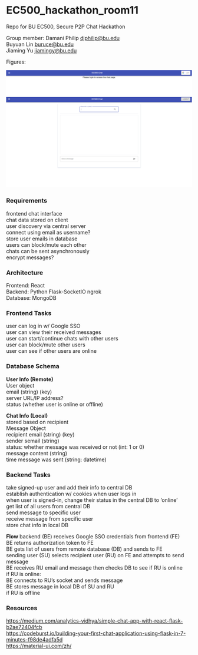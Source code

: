 # EC500_hackathon_room11
Repo for BU EC500, Secure P2P Chat Hackathon

Group member:
Damani Philip djphilip@bu.edu  
Buyuan Lin buruce@bu.edu  
Jiaming Yu jiamingy@bu.edu

Figures:  
<div align=center><img src="https://github.com/BcomedianC/EC500_hackathon_room11/blob/main/figures/login.PNG"/></div> 
<div align=center><img src="https://github.com/BcomedianC/EC500_hackathon_room11/blob/main/figures/chat.PNG"/></div> 

### Requirements  
frontend chat interface  
chat data stored on client  
user discovery via central server  
connect using email as username?  
store user emails in database  
users can block/mute each other  
chats can be sent asynchronously  
encrypt messages?  

### Architecture  
Frontend: React  
Backend: Python  Flask-SocketIO  ngrok  
Database: MongoDB  

### Frontend Tasks  
user can log in w/ Google SSO  
user can view their received messages  
user can start/continue chats with other users  
user can block/mute other users   
user can see if other users are online  

### Database Schema  
**User Info (Remote)**   
User object   
email (string) (key)    
server URL/IP address?    
status (whether user is online or offline)    

**Chat Info (Local)**   
stored based on recipient    
Message Object    
recipient email (string) (key)    
sender semail (string)  
status: whether message was received or not (int: 1 or 0)  
message content (string)  
time message was sent (string: datetime)  

### Backend Tasks  
take signed-up user and add their info to central DB  
establish authentication w/ cookies when user logs in  
when user is signed-in, change their status in the central DB to ‘online’  
get list of all users from central DB  
send message to specific user  
receive message from specific user  
store chat info in local DB  

**Flow**
backend (BE) receives Google SSO credentials from frontend (FE)  
BE returns authorization token to FE  
BE gets list of users from remote database (DB) and sends to FE  
sending user (SU) selects recipient user (RU) on FE and attempts to send message  
BE receives RU email and message then checks DB to see if RU is online  
if RU is online:  
BE connects to RU’s socket and sends message  
BE stores message in local DB of SU and RU  
if RU is offline  


### Resources
https://medium.com/analytics-vidhya/simple-chat-app-with-react-flask-b2ae72404fcb  
https://codeburst.io/building-your-first-chat-application-using-flask-in-7-minutes-f98de4adfa5d  
https://material-ui.com/zh/  


